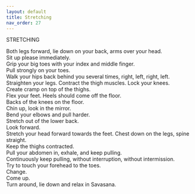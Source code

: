 ```yaml
---
layout: default
title: Stretching
nav_order: 27
---
```


STRETCHING  

Both legs forward, lie down on your back, arms over your head.  
Sit up please immediately.  
Grip your big toes with your index and middle finger.  
Pull strongly on your toes.  
Walk your hips back behind you several times, right, left, right, left.  
Straighten your legs. Contract the thigh muscles. Lock your knees.  
Create cramp on top of the thighs.  
Flex your feet. Heels should come off the floor.  
Backs of the knees on the floor.  
Chin up, look in the mirror.  
Bend your elbows and pull harder.  
Stretch out of the lower back.  
Look forward.  
Stretch your head forward towards the feet. Chest down on the legs, spine straight.  
Keep the thighs contracted.  
Pull your abdomen in, exhale, and keep pulling.  
Continuously keep pulling, without interruption, without intermission.  
Try to touch your forehead to the toes.  
Change.  
Come up.  
Turn around, lie down and relax in Savasana.  